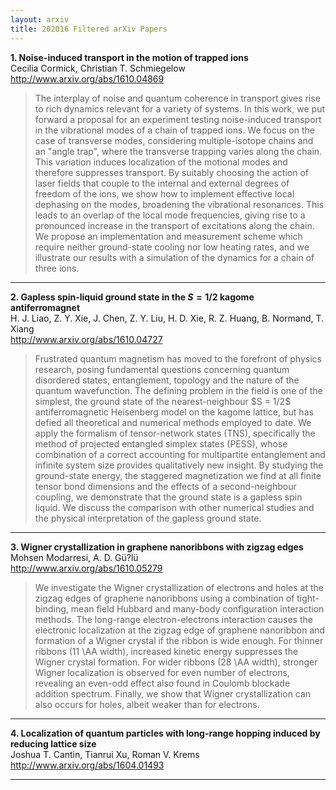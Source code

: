 ```yaml
---
layout: arxiv
title: 202016 Filtered arXiv Papers
---
```


**1.    Noise-induced transport in the motion of trapped ions**  
Cecilia Cormick, Christian T. Schmiegelow  
http://www.arxiv.org/abs/1610.04869  
<blockquote>
<p>
The interplay of noise and quantum coherence in transport gives rise to rich dynamics relevant for a variety of systems. In this work, we put forward a proposal for an experiment testing noise-induced transport in the vibrational modes of a chain of trapped ions. We focus on the case of transverse modes, considering multiple-isotope chains and an "angle trap", where the transverse trapping varies along the chain. This variation induces localization of the motional modes and therefore suppresses transport. By suitably choosing the action of laser fields that couple to the internal and external degrees of freedom of the ions, we show how to implement effective local dephasing on the modes, broadening the vibrational resonances. This leads to an overlap of the local mode frequencies, giving rise to a pronounced increase in the transport of excitations along the chain. We propose an implementation and measurement scheme which require neither ground-state cooling nor low heating rates, and we illustrate our results with a simulation of the dynamics for a chain of three ions.
</p>
</blockquote>

------

**2.    Gapless spin-liquid ground state in the $S = 1/2$ kagome antiferromagnet**  
H. J. Liao, Z. Y. Xie, J. Chen, Z. Y. Liu, H. D. Xie, R. Z. Huang, B. Normand, T. Xiang  
http://www.arxiv.org/abs/1610.04727  
<blockquote>
<p>
Frustrated quantum magnetism has moved to the forefront of physics research, posing fundamental questions concerning quantum disordered states, entanglement, topology and the nature of the quantum wavefunction. The defining problem in the field is one of the simplest, the ground state of the nearest-neighbour $S = 1/2$ antiferromagnetic Heisenberg model on the kagome lattice, but has defied all theoretical and numerical methods employed to date. We apply the formalism of tensor-network states (TNS), specifically the method of projected entangled simplex states (PESS), whose combination of a correct accounting for multipartite entanglement and infinite system size provides qualitatively new insight. By studying the ground-state energy, the staggered magnetization we find at all finite tensor bond dimensions and the effects of a second-neighbour coupling, we demonstrate that the ground state is a gapless spin liquid. We discuss the comparison with other numerical studies and the physical interpretation of the gapless ground state.
</p>
</blockquote>

------

**3.    Wigner crystallization in graphene nanoribbons with zigzag edges**  
Mohsen Modarresi, A. D. Gü?lü  
http://www.arxiv.org/abs/1610.05279  
<blockquote>
<p>
We investigate the Wigner crystallization of electrons and holes at the zigzag edges of graphene nanoribbons using a combination of tight-binding, mean field Hubbard and many-body configuration interaction methods. The long-range electron-electrons interaction causes the electronic localization at the zigzag edge of graphene nanoribbon and formation of a Wigner crystal if the ribbon is wide enough. For thinner ribbons (11 \AA width), increased kinetic energy suppresses the Wigner crystal formation. For wider ribbons (28 \AA width), stronger Wigner localization is observed for even number of electrons, revealing an even-odd effect also found in Coulomb blockade addition spectrum. Finally, we show that Wigner crystallization can also occurs for holes, albeit weaker than for electrons.
</p>
</blockquote>

------

**4.    Localization of quantum particles with long-range hopping induced by reducing lattice size**  
Joshua T. Cantin, Tianrui Xu, Roman V. Krems  
http://www.arxiv.org/abs/1604.01493  
<blockquote>
<p>

</p>
</blockquote>

------

